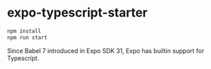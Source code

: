 # expo-typescript-starter

```bash
npm install
npm run start
```

Since Babel 7 introduced in Expo SDK 31, Expo has builtin support for Typescript.
